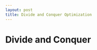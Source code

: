 ```yaml
---
layout: post
title: Divide and Conquer Optimization
---
```

# Divide and Conquer

<!--stackedit_data:
eyJoaXN0b3J5IjpbLTEwNzU3NDMyMDZdfQ==
-->